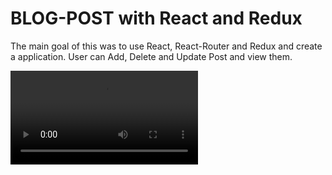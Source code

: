 # BLOG-POST with React and Redux
The main goal of this was to use React, React-Router and Redux and create a application.
User can Add, Delete and Update Post and view them.

![DEMO](https://user-images.githubusercontent.com/82286711/114398325-4abda980-9bbd-11eb-957e-fa4fef0877ac.mov)
